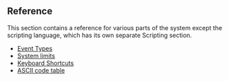 ## Reference

This section contains a reference for various parts of the system except
the scripting language, which has its own separate Scripting section.

- [Event Types](EventTypes)
- [System limits](SystemLimits)
- [Keyboard Shortcuts](KeyboardShortcuts)
- [ASCII code table](ASCIIcodes)
